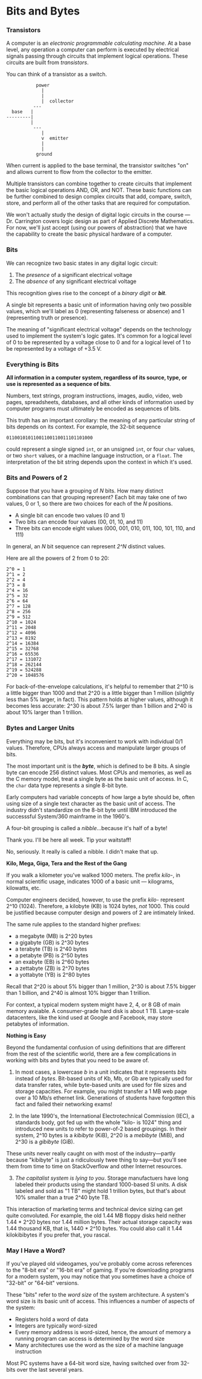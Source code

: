 # Bits and Bytes

### Transistors

A computer is an *electronic programmable calculating machine*. At a base level, any operation a computer can perform is executed by
electrical signals passing through circuits that implement logical operations. These circuits are built from *transistors*.

You can think of a transistor as a switch.

``` 
           power
             |
             |
             |  collector
          ---
  base   |
---------|
         |
          ---
             |
             v  emitter
             |
             |
           ground
```

When current is applied to the base terminal, the transistor switches "on" and allows current to flow from the collector to the 
emitter.

Multiple transistors can combine together to create circuits that implement the basic logical operations AND, OR, and NOT. 
These basic functions can be further combined to design complex circuits that add, compare, switch, store, and perform all of the 
other tasks that are required for computation.

We won't actually study the design of digital logic circuits in the course &mdash; Dr. Carrington covers logic design as part of 
Applied Discrete Mathematics. For now, we'll just accept (using our powers of abstraction) that we have the capability to create the 
basic physical hardware of a computer.

### Bits

We can recognize two basic states in any digital logic circuit:
  
  1. The *presence* of a significant electrical voltage
  2. The *absence* of any significant electrical voltage

This recognition gives rise to the concept of a *binary digit* or ***bit***.

A single bit represents a basic unit of information having only two possible values, which we'll label as 0 (representing falseness or
absence) and 1 (representing truth or presence).

The meaning of "significant electrical voltage" depends on the technology used to implement the system's logic gates. It's common for 
a logical level of 0 to be represented by a voltage close to 0 and for a logical level of 1 to be represented by a voltage of +3.5 V.

### Everything is Bits

**All information in a computer system, regardless of its source, type, or use is represented as a sequence of bits**.

Numbers, text strings, program instructions, images, audio, video, web pages, spreadsheets, databases, and all other kinds of
information used by computer programs must ultimately be encoded as sequences of bits.

This truth has an important corollary: the meaning of any particular string of bits depends on its context. For 
example, the 32-bit sequence

```
01100101011001100110011101101000
```

could represent a single signed `int`, or an unsigned `int`, or four `char` values, or two `short` values, or a machine language
instruction, or a `float`. The interpretation of the bit string depends upon the context in which it's used.

### Bits and Powers of 2

Suppose that you have a grouping of *N* bits. How many distinct combinations can that grouping represent? Each bit may take one of two
values, 0 or 1, so there are two choices for each of the *N* positions.

  - A single bit can encode two values (0 and 1)
  - Two bits can encode four values (00, 01, 10, and 11)
  - Three bits can encode eight values (000, 001, 010, 011, 100, 101, 110, and 111)
  
In general, an *N* bit sequence can represent *2^N* distinct values.

Here are all the powers of 2 from 0 to 20:

```
2^0 = 1
2^1 = 2
2^2 = 4
2^3 = 8
2^4 = 16
2^5 = 32
2^6 = 64
2^7 = 128
2^8 = 256
2^9 = 512
2^10 = 1024
2^11 = 2048
2^12 = 4096
2^13 = 8192
2^14 = 16384
2^15 = 32768
2^16 = 65536
2^17 = 131072
2^18 = 262144
2^19 = 524288
2^20 = 1048576
```

For back-of-the-envelope calculations, it's helpful to remember that 2^10 is a little bigger than 1000 and that 2^20 is a little 
bigger than 1 million (slightly less than 5% larger, in fact). This pattern holds at higher values, although it becomes less accurate:
2^30 is about 7.5% larger than 1 billion and 2^40 is about 10% larger than 1 trillion.

### Bytes and Larger Units

Everything may be bits, but it's inconvenient to work with individual 0/1 values. Therefore, CPUs always access and manipulate larger 
groups of bits.

The most important unit is the ***byte***, which is defined to be 8 bits. A single byte can encode 256 distinct values. Most CPUs and
memories, as well as the C memory model, treat a single byte as the basic unit of access. In C, the `char` data type represents a single 8-bit byte.

Early computers had variable concepts of how large a byte should be, often using size of a single text 
character as the basic unit of access. The industry didn't standardize on the 8-bit byte until IBM introduced the successsful
System/360 mainframe in the 1960's.

A four-bit grouping is called a *nibble*...because it's half of a byte! 

Thank you. I'll be here all week. Tip your waitstaff!

No, seriously. It really is called a nibble. I didn't make that up.

**Kilo, Mega, Giga, Tera and the Rest of the Gang**

If you walk a kilometer you've walked 1000 meters. The prefix *kilo-*, in normal scientific usage, indicates 1000 of a basic unit 
&mdash; kilograms, kilowatts, etc.

Computer engineers decided, however, to use the prefix *kilo-* represent 2^10 (1024). Therefore, a kilobyte (KB) is 1024 bytes, *not* 
1000. This could be justified because computer design and powers of 2 are intimately linked.

The same rule applies to the standard higher prefixes:

 - a megabyte (MB) is 2^20 bytes
 - a gigabyte (GB) is 2^30 bytes
 - a terabyte (TB) is 2^40 bytes
 - a petabyte (PB) is 2^50 bytes
 - an exabyte (EB) is 2^60 bytes
 - a zettabyte (ZB) is 2^70 bytes
 - a yottabyte (YB) is 2^80 bytes

Recall that 2^20 is about 5% bigger than 1 million, 2^30 is about 7.5% bigger than 1 billion, and 2^40 is almost 10% bigger than 1 
trillion.

For context, a typical modern system might have 2, 4, or 8 GB of main memory avaiable. A consumer-grade hard disk is about 1 TB. 
Large-scale datacenters, like the kind used at Google and Facebook, may store petabytes of information.

**Nothing is Easy**

Beyond the fundamental confusion of using definitions that are different from the rest of the scientific world, there are a few 
complications in working with bits and bytes that you need to be aware of.

  1.  In most cases, a lowercase *b* in a unit indicates that it represents *bits* instead of *bytes*. Bit-based units of Kb, Mb, or 
  Gb are typically used for data transfer rates, while byte-based units are used for file sizes and storage capacities. For example, 
  you might transfer a 1 MB web page over a 10 Mb/s ethernet link. Generations of students have forgotten this fact and failed their 
  networking exams!

  2. In the late 1990's, the International Electrotechnical Commission (IEC), a standards body, got fed up with the whole "kilo- is 
  1024" thing and introduced new units to refer to power-of-2 based groupings. In their system, 2^10 bytes is a *kibibyte* (KiB), 2^20
  is a *mebibyte* (MiB), and 2^30 is a *gibibyte* (GiB). 
   
  These units never really caught on with most of the industry&mdash;partly because "kibibyte" is just a ridiculously twee thing to 
  say&mdash;but you'll see them from time to time on StackOverflow and other Internet resources.
  
  3. *The capitalist system is lying to you*. Storage manufactuers have long labeled their products using the standard 1000-based SI 
  units. A disk labeled and sold as "1 TB" might hold 1 trillion bytes, but that's about 10% smaller than a true 2^40 byte TB.

  This interaction of marketing terms and technical device sizing can get quite convoluted. For example, the old 1.44 MB floppy disks
  held neither 1.44 * 2^20 bytes nor 1.44 million bytes. Their actual storage capacity was 1.44 thousand KB, that is, 1440 * 2^10
  bytes. You could also call it 1.44 kilokibibytes if you prefer that, you rascal.
  
### May I Have a Word?

If you've played old videogames, you've probably come across references to the "8-bit era" or "16-bit era" of gaming. If you're 
downloading programs for a modern system, you may notice that you sometimes have a choice of "32-bit" or "64-bit" versions.

These "bits" refer to the *word size* of the system architecture. A system's word size is its basic unit of access. This influences a 
number of aspects of the system:

  - Registers hold a word of data
  - Integers are typically word-sized
  - Every memory address is word-sized, hence, the amount of memory a running program can access is determined by the word size
  - Many architectures use the word as the size of a machine language instruction

Most PC systems have a 64-bit word size, having switched over from 32-bits over the last several years.
